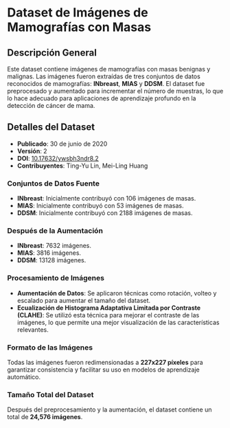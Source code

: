 # Dataset de Imágenes de Mamografías con Masas

## Descripción General
Este dataset contiene imágenes de mamografías con masas benignas y malignas. Las imágenes fueron extraídas de tres conjuntos de datos reconocidos de mamografías: **INbreast**, **MIAS** y **DDSM**. El dataset fue preprocesado y aumentado para incrementar el número de muestras, lo que lo hace adecuado para aplicaciones de aprendizaje profundo en la detección de cáncer de mama.

## Detalles del Dataset
- **Publicado**: 30 de junio de 2020
- **Versión**: 2
- **DOI**: [10.17632/ywsbh3ndr8.2](https://doi.org/10.17632/ywsbh3ndr8.2)
- **Contribuyentes**: Ting-Yu Lin, Mei-Ling Huang

### Conjuntos de Datos Fuente
- **INbreast**: Inicialmente contribuyó con 106 imágenes de masas.
- **MIAS**: Inicialmente contribuyó con 53 imágenes de masas.
- **DDSM**: Inicialmente contribuyó con 2188 imágenes de masas.

### Después de la Aumentación
- **INbreast**: 7632 imágenes.
- **MIAS**: 3816 imágenes.
- **DDSM**: 13128 imágenes.

### Procesamiento de Imágenes
- **Aumentación de Datos**: Se aplicaron técnicas como rotación, volteo y escalado para aumentar el tamaño del dataset.
- **Ecualización de Histograma Adaptativa Limitada por Contraste (CLAHE)**: Se utilizó esta técnica para mejorar el contraste de las imágenes, lo que permite una mejor visualización de las características relevantes.

### Formato de las Imágenes
Todas las imágenes fueron redimensionadas a **227x227 píxeles** para garantizar consistencia y facilitar su uso en modelos de aprendizaje automático.

### Tamaño Total del Dataset
Después del preprocesamiento y la aumentación, el dataset contiene un total de **24,576 imágenes**.

